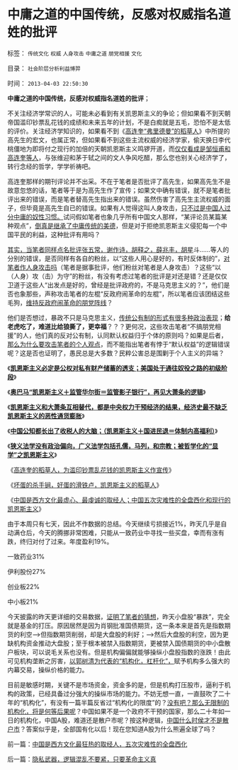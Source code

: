 # 中庸之道的中国传统，反感对权威指名道姓的批评

标签： `传统文化` `权威` `人身攻击` `中庸之道` `朋党相援` `文化` 

目录： `社会阶层分析利益博羿`

时间： `2013-04-03 22:50:30`

**中庸之道的中国传统，反感对权威指名道姓的批评**；

不关注经济学常识的人，可能未必看到有关凯恩斯主义的争论；但如果看不到天朝帝国滥印钞票乱花钱的成绩和未来五年的计划，不是白痴就是五毛，恐怕不是太低的评价。关注经济学知识的，如果看不到《[高连奎“弗里德曼”的稻草人](../../../2013/4/1/高连奎“弗里德曼”的稻草人.md)》中所提的高先生的宏文，也属正常，但如果看不到这些主流权威的经济学家，偷天换日李代桃僵地为即将付之现行的加倍的天朝凯恩斯主义鸣锣开道，而[仅仅看成是邹恒甫和高连奎等人](../../../2011/7/21/经济学的良心就是据理力争Vs第一流的猪狗.md)，与张维迎和茅于轼之间的文人争风吃醋，那么您也别关心经济学了，转行念经的哲学，学学祈祷吧。

高连奎那样的期刊评论并不出采。不在于笔者是否批评了高先生，如果高先生不是故意忽悠的话，笔者等于是为高先生作了宣传；如果文中确有错误，就不是笔者批评出来的错误，而是笔者替高先生指出来的错误。虽然伤害了高先生主流权威的面子，但毕竟是高先生自已的错误。如果有人觉得这叫人身攻击，[只不过是中国人过分中庸的奴性习惯。](http://darthvad.blog.sohu.com/132381039.html)试问假如笔者也象几乎所有中国文人那样，“某评论员某篇某种观点”，[倒真是继承了中庸传统的美德](../../../2012/8/25/极端分子是问题，但不是大问题.md)，但是对于拒绝凯恩斯主义侵犯每一个中国平民的利益，这种批评有用吗？

[其实，当笔者同样点名批评张五常，谢作诗，胡释之，薛兆丰，胡星](../../../2013/2/18/理解薛兆丰，胡释之，胡星斗，张五常，李银河等人的错误.md)斗……等人的分别的错误，是否同样有各自的粉丝，以“这些人用心是好的，有时反体制的”，[对笔者作人身攻击吗](../../../2012/6/10/薛兆丰先生的权威型大脑和吴英案的大字报.md)（笔者是据事批评，他们粉丝对笔者是人身攻击）？这些“以（人身）攻（击）为守”的粉丝，有没有考虑过笔者的批评是对还是错？还是仅仅卫道于这些人“出发点是好的，曾经是批评政府的，不是马克思主义的？”，他们是否也象那些，声称攻击笔者的左棍“反政府闹革命的左棍”，所以笔者应该团结这些毛狗，[维持反政府闹革命的朋党阵线](../../../2009/9/26/社会进步从“有私”做起.md)？

他们是否想过，暴政不只是马克思主义，[传统公有制的形式有很多种政治表现](../../../2013/4/1/短缺导致“改革，革命”的必要，民粹统治者却围剿资本主义异端！.md)；**给老虎吃了，难道比给狼撕了，更幸福**？？？更何况，这些攻击笔者“不搞朋党相援”的人，他们真的反对公有制，认同默认权益归于个体的原则吗？如果是后者，[那么为什么要攻击笔者的个人观点](../../../2011/11/1/攻击个人观点的权威和他们的卫道.md)，而不能指出笔者有悖于“默认权益”的逻辑错误呢？这是否也证明了，愚民总是大多数？民粹公害总是围剿于个人主义的异端？

《[**凯恩斯主义必定是公权对私有财产储蓄的透支；美国处于通往奴役之路的初级阶段**](../../../2013/3/9/公有制不可控制的财税赤字，和凯恩斯主义的办法.md)》

《[**奥巴马“凯恩斯主义＋监管华尔街＝监管影子银行”，再见大萧条的逻辑**](../../../2013/2/8/影子银行！虚心学习西方左派的理论创新，青出于蓝！.md)》

《[**凯恩斯主义和大萧条互相替代，都是中央权力干预经济的结果，经济史最不缺乏凯恩斯主义的恶性通货膨胀**](../../../2013/2/2/凯恩斯主义推动的“反腐败”“拉动增长”.md)》

《[**中国公知都长出了收税人的大脑；（凯恩斯主义＋国进民退＝体制内高福利）**](../../../2013/1/21/纳税人意识被转变成“收税人大脑”.md)》

《[**狭义法学没有政治偏向，广义法学包括孔儒，马列，和宗教；被哲学化的“显学”之凯恩斯主义**](../../../2013/1/19/狭义法学没有政治偏向，马恩毛孔儒将争当“显学”.md)》

《[高连奎的稻草人，为滥印钞票乱花钱的凯恩斯主义作宣传](../../../2013/4/1/高连奎“弗里德曼”的稻草人.md)》

《[坏蛋的杀手锏，好蛋的滑铁卢，凯恩斯主义的稻草人](../../../2013/4/1/坏蛋的杀手锏，好蛋的滑铁卢，混蛋的稻草人；.md)》

《[中国是西方文化最虚心、最虔诚的取经人；中国五次灾难性的全盘西化和现行的凯恩斯主义](../../../2013/4/3/中国是西方文化最狂热的取经人，五次灾难性的全盘西化.md)》

由于本周只有七天，因此不作数据的总结。今天继续亏损接近1%，昨天几乎是自动满仓后，今天的腾挪非常困难，只能从一致药业中寻找一些买盘，幸而有涨有跌，终归对付了过来。年度盈利19%。

一致药业31%

伊利股份27%

创业板22%

中小板21%

今天披露的昨天更详细的交易数据，[证明了笔者的猜想](../../../2013/4/2/春眠不觉晓，不知乌鸦叫，酒酣午醉时，挂绿知多少.md)，昨天小盘股“暴跌”，完全就是基金的打压。原因居然是因为肖钢批准国债期货，这一条本来是首先是指数期货的利空——>但指数期货削弱，却是大盘股的利好；——>然后大盘股的利空，因为更缺机构资金推动大盘股；至于根本被禁入指数期货，更被禁入国债期货的中小盘散户板块，可以说毛关系也没有。但是机构偏偏就能够操纵小盘股指数的涨跌！由此可见机构垄断之厉害，[以郭树清为代表的“机构化，杠杆化”，](../../../2013/3/18/郭树清的机构化得罪了散户股民利益集团.md)赋予机构多么强大的内幕交易，操纵价格的能力。

目前是敏感时期，关键不是市场资金，资金多的是，但是机构打压股市，逼利于机构的政策，已经具备过分强大的操纵市场的能力。不妨无想一直，一直鼓吹了二十年的“机构化”，有没有一篇半篇反省过“机构化的限度”的？[没有吧？那么无限制的机构化，将是何等后果呢](../../../2012/12/20/股票市场的消费者是谁？机构化为何恶毒？.md)？中国如果不是一个政府不干预的国家，那么二十年如一日的机构化，中国A股，难道还是散户市呢？按这种逻辑，[中国什么时侯才不是散户市](../../../2012/11/27/指数期货证伪了对散户的妖魔化之“散户市”.md)？答案似乎是，全部国有化以后！现在您知道A股为什么熊遍全球了吗？



前一篇：[中国是西方文化最狂热的取经人，五次灾难性的全盘西化](../../../2013/4/3/中国是西方文化最狂热的取经人，五次灾难性的全盘西化.md)

后一篇：[隐私武器，逻辑混乱不要紧，只要革命主义真](../../../2013/4/4/隐私武器，逻辑混乱不要紧，只要革命主义真.md)